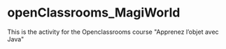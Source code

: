 # openClassrooms_MagiWorld
This is the activity for the Openclassrooms course "Apprenez l’objet avec Java"
